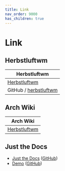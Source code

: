 ```yaml
---
title: Link
nav_order: 9000
has_children: true
---
```



# Link




## Herbstluftwm

| Herbstluftwm |
| -------- |
| [Herbstluftwm](https://herbstluftwm.org/) |
| GitHub / [herbstluftwm](https://github.com/herbstluftwm/herbstluftwm) |




## Arch Wiki

| Arch Wiki |
| --------- |
| [Herbstluftwm](https://wiki.archlinux.org/title/Herbstluftwm) |




## Just the Docs

* [Just the Docs](https://pmarsceill.github.io/just-the-docs/) ([GitHub](https://github.com/pmarsceill/just-the-docs))
* [Demo](https://pmarsceill.github.io/jtd-remote/) ([GitHub](https://github.com/pmarsceill/jtd-remote))
